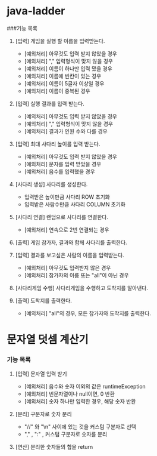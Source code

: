 # java-ladder

###기능 목록

1. [입력] 게임을 실행 할 이름을 입력받는다.
    - [예외처리] 아무것도 입력 받지 않았을 경우
    - [예외처리] "," 입력형식이 맞지 않을 경우
    - [예외처리] 이름이 하나만 입력 됐을 경우
    - [예외처리] 이름에 빈칸이 있는 경우
    - [예외처리] 이름이 5글자 이상일 경우
    - [예외처리] 이름이 중복된 경우

2. [입력] 실행 결과를 입력 받는다.
    - [예외처리] 아무것도 입력 받지 않았을 경우
    - [예외처리] "," 입력형식이 맞지 않을 경우
    - [예외처리] 결과가 인원 수와 다를 경우
    
3. [입력] 최대 사다리 높이를 입력 받는다.
    - [예외처리] 아무것도 입력 받지 않았을 경우
    - [예외처리] 문자를 입력 받았을 경우
    - [예외처리] 음수를 입력했을 경우

4. [사다리 생성] 사다리를 생성한다.
    - 입력받은 높이만큼 사다리 ROW 초기화
    - 입력받은 사람수만큼 사다리 COLUMN 초기화

5. [사다리 연결] 랜덤으로 사다리를 연결한다.
    - [예외처리] 연속으로 2번 연결되는 경우

6. [출력] 게임 참가자, 결과와 함께 사다리를 출력한다.

7. [입력] 결과를 보고싶은 사람의 이름을 입력받는다.
    - [예외처리] 아무것도 입력받지 않은 경우
    - [예외처리] 참가자의 이름 또는 "all"이 아닌 경우
    
8. [사다리게임 수행] 사다리게임을 수행하고 도착지를 알아낸다.

9. [출력] 도착지를 출력한다.
    - [예외처리] "all"의 경우, 모든 참가자와 도착지를 출력한다.



# 문자열 덧셈 계산기

### 기능 목록

1. [입력] 문자열 입력 받기
    - [예외처리] 음수와 숫자 이외의 값은 runtimeException
    - [예외처리] 빈문자열이나 null이면, 0 반환
    - [예외처리] 숫자 하나만 입력한 경우, 해당 숫자 반환

2. [분리] 구분자로 숫자 분리
    - "//" 와 "\n" 사이에 있는 것을 커스텀 구분자로 선택
    - "," , ":" , 커스텀 구분자로 숫자를 분리

3. [연산] 분리한 숫자들의 합을 return
